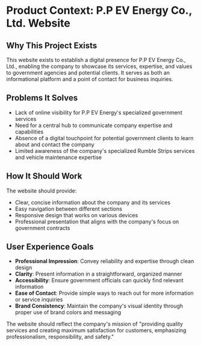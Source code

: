 # Product Context: P.P EV Energy Co., Ltd. Website

## Why This Project Exists
This website exists to establish a digital presence for P.P EV Energy Co., Ltd., enabling the company to showcase its services, expertise, and values to government agencies and potential clients. It serves as both an informational platform and a point of contact for business inquiries.

## Problems It Solves
- Lack of online visibility for P.P EV Energy's specialized government services
- Need for a central hub to communicate company expertise and capabilities
- Absence of a digital touchpoint for potential government clients to learn about and contact the company
- Limited awareness of the company's specialized Rumble Strips services and vehicle maintenance expertise

## How It Should Work
The website should provide:
- Clear, concise information about the company and its services
- Easy navigation between different sections
- Responsive design that works on various devices
- Professional presentation that aligns with the company's focus on government contracts

## User Experience Goals
- **Professional Impression**: Convey reliability and expertise through clean design
- **Clarity**: Present information in a straightforward, organized manner
- **Accessibility**: Ensure government officials can quickly find relevant information
- **Ease of Contact**: Provide simple ways to reach out for more information or service inquiries
- **Brand Consistency**: Maintain the company's visual identity through proper use of brand colors and messaging

The website should reflect the company's mission of "providing quality services and creating maximum satisfaction for customers, emphasizing professionalism, responsibility, and safety."
